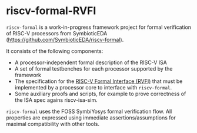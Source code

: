 # riscv-formal-RVFI

`riscv-formal` is a work-in-progress framework project for formal verification of RISC-V processors from SymbioticEDA (https://github.com/SymbioticEDA/riscv-formal).

It consists of the following components:
- A processor-independent formal description of the RISC-V ISA
- A set of formal testbenches for each processor supported by the framework
- The specification for the [RISC-V Formal Interface (RVFI)](https://github.com/SymbioticEDA/riscv-formal/blob/master/docs/rvfi.md) that must be implemented by a processor core to interface with `riscv-formal`.
- Some auxiliary proofs and scripts, for example to prove correctness of the ISA spec agains riscv-isa-sim.

`riscv-formal` uses the FOSS SymbiYosys formal verification flow. All properties are expressed using immediate assertions/assumptions for maximal compatibility with other tools.

#
